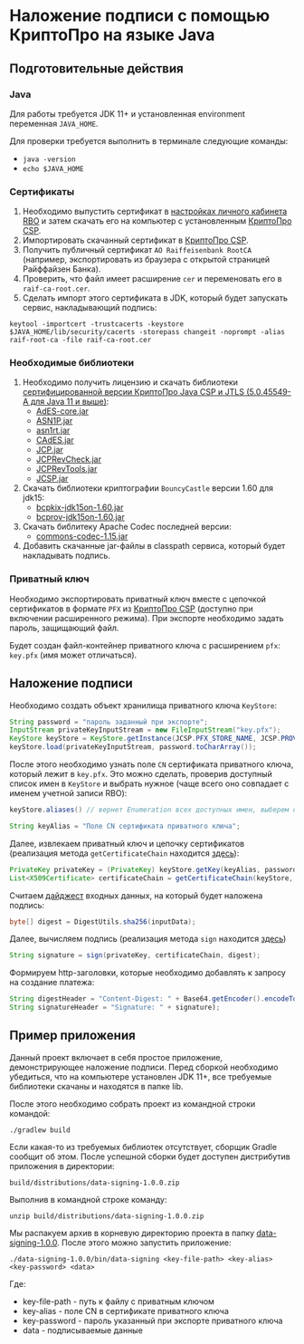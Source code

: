 # Наложение подписи с помощью КриптоПро на языке Java

## Подготовительные действия

### Java

Для работы требуется JDK 11+ и установленная environment переменная `JAVA_HOME`.

Для проверки требуется выполнить в терминале следующие команды:

* `java -version`
* `echo $JAVA_HOME`

### Сертификаты

1. Необходимо выпустить сертификат в [настройках личного кабинета RBO](https://www.rbo.raiffeisen.ru/certificates) и затем скачать его на компьютер с установленным [КриптоПро CSP](https://www.cryptopro.ru/products/csp).
2. Импортировать скачанный сертификат в [КриптоПро CSP](https://www.cryptopro.ru/products/csp).
3. Получить публичный сертификат `AO Raiffeisenbank RootCA` (например, экспортировать из браузера с открытой страницей Райффайзен Банка).
4. Проверить, что файл имеет расширение `cer` и переменовать его в `raif-ca-root.cer`.
5. Сделать импорт этого сертификата в JDK, который будет запускать сервис, накладывающий подпись:

```
keytool -importcert -trustcacerts -keystore $JAVA_HOME/lib/security/cacerts -storepass changeit -noprompt -alias raif-root-ca -file raif-ca-root.cer
```

### Необходимые библиотеки

1. Необходимо получить лицензию и скачать библиотеки [сертифицированной версии КриптоПро Java CSP и JTLS (5.0.45549-A для Java 11 и выше)](https://cryptopro.ru/products/csp/downloads#latest_csp50r3_jcsp):
   * [AdES-core.jar](https://cryptopro.ru/products/csp/downloads#latest_csp50r3_jcsp)
   * [ASN1P.jar](https://cryptopro.ru/products/csp/downloads#latest_csp50r3_jcsp)
   * [asn1rt.jar](https://cryptopro.ru/products/csp/downloads#latest_csp50r3_jcsp)
   * [CAdES.jar](https://cryptopro.ru/products/csp/downloads#latest_csp50r3_jcsp)
   * [JCP.jar](https://cryptopro.ru/products/csp/downloads#latest_csp50r3_jcsp)
   * [JCPRevCheck.jar](https://cryptopro.ru/products/csp/downloads#latest_csp50r3_jcsp)
   * [JCPRevTools.jar](https://cryptopro.ru/products/csp/downloads#latest_csp50r3_jcsp)
   * [JCSP.jar](https://cryptopro.ru/products/csp/downloads#latest_csp50r3_jcsp)
2. Скачать библиотеки криптографии `BouncyCastle` версии 1.60 для jdk15:
   * [bcpkix-jdk15on-1.60.jar](https://repo1.maven.org/maven2/org/bouncycastle/bcpkix-jdk15on/1.60/bcpkix-jdk15on-1.60.jar)
   * [bcprov-jdk15on-1.60.jar](https://repo1.maven.org/maven2/org/bouncycastle/bcprov-jdk15on/1.60/bcprov-jdk15on-1.60.jar)
3. Скачать библитеку Apache Codec последней версии:
   * [commons-codec-1.15.jar](https://repo1.maven.org/maven2/commons-codec/commons-codec/1.15/commons-codec-1.15.jar)
4. Добавить скачанные jar-файлы в classpath сервиса, который будет накладывать подпись.

### Приватный ключ

Необходимо экспортировать приватный ключ вместе с цепочкой сертификатов в формате `PFX` из [КриптоПро CSP](https://www.cryptopro.ru/products/csp) (доступно при включении расширенного режима).
При экспорте необходимо задать пароль, защищающий файл.

Будет создан файл-контейнер приватного ключа с расширением `pfx`: `key.pfx` (имя может отличаться).

## Наложение подписи

Необходимо создать объект хранилища приватного ключа `KeyStore`:

```java
String password = "пароль заданный при экспорте";
InputStream privateKeyInputStream = new FileInputStream("key.pfx");
KeyStore keyStore = KeyStore.getInstance(JCSP.PFX_STORE_NAME, JCSP.PROVIDER_NAME);
keyStore.load(privateKeyInputStream, password.toCharArray());
```

После этого необходимо узнать поле `CN` сертификата приватного ключа, который лежит в `key.pfx`. Это можно сделать,
проверив доступный список имен в `KeyStore` и выбрать нужное (чаще всего оно совпадает с именем учетной записи RBO):

```java
keyStore.aliases() // вернет Enumeration всех доступных имен, выберем оттуда нужное
```
```java
String keyAlias = "Поле CN сертификата приватного ключа";
```

Далее, извлекаем приватный ключ и цепочку сертификатов (реализация метода `getCertificateChain` находится [здесь](src/main/java/ru/raiffeisen/signing/App.java#L99)):

```java
PrivateKey privateKey = (PrivateKey) keyStore.getKey(keyAlias, password.toCharArray());
List<X509Certificate> certificateChain = getCertificateChain(keyStore, keyAlias);
```

Считаем [дайджест](https://ru.wikipedia.org/wiki/%D0%A5%D1%8D%D1%88-%D1%81%D1%83%D0%BC%D0%BC%D0%B0) входных данных, на который будет наложена подпись:

```java
byte[] digest = DigestUtils.sha256(inputData);
```

Далее, вычисляем подпись (реализация метода `sign` находится [здесь](src/main/java/ru/raiffeisen/signing/App.java#L68))

```java
String signature = sign(privateKey, certificateChain, digest);
```

Формируем http-заголовки, которые необходимо добавлять к запросу на создание платежа:

```java
String digestHeader = "Content-Digest: " + Base64.getEncoder().encodeToString(digest);
String signatureHeader = "Signature: " + signature);
```

## Пример приложения

Данный проект включает в себя простое приложение, демонстрирующее наложение подписи. Перед сборкой необходимо
убедиться, что на компьютере установлен JDK 11+, все требуемые библиотеки скачаны и находятся в папке lib.

После этого необходимо собрать проект из командной строки командой: 

`./gradlew build`

Если какая-то из требуемых библиотек отсутствует, сборщик Gradle сообщит об этом. После успешной сборки
будет доступен дистрибутив приложения в директории:

`build/distributions/data-signing-1.0.0.zip`

Выполнив в командной строке команду:

`unzip build/distributions/data-signing-1.0.0.zip`

Мы распакуем архив в корневую директорию проекта в папку [data-signing-1.0.0](data-signing-1.0.0).
После этого можно запустить приложение:

`./data-signing-1.0.0/bin/data-signing <key-file-path> <key-alias> <key-password> <data>`

Где:
* key-file-path - путь к файлу с приватным ключом
* key-alias - поле CN в сертификате приватного ключа
* key-password - пароль указанный при экспорте приватного ключа
* data - подписываемые данные